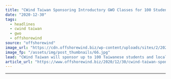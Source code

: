 ```yaml
---
title: "CWind Taiwan Sponsoring Introductory GWO Classes for 100 Students and Fishermen"
date: "2020-12-30"
tags: 
  - headlines
  - cwind taiwan
  - gwo
  - offshorewind
source: "offshorewind"
image_url: "https://cdn.offshorewind.biz/wp-content/uploads/sites/2/2020/12/30152003/CWind-Taiwan__.jpg"
image_fp: "/assets/img/post_thumbnails/66.jpg"
lead: "CWind Taiwan will sponsor up to 100 Taiwanese students and local fishermen who want"
article_url: "https://www.offshorewind.biz/2020/12/30/cwind-taiwan-sponsoring-introductory-gwo-classes-for-100-students-and-fishermen/"
---
```


---
